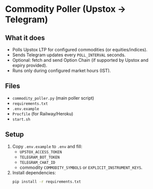 # Commodity Poller (Upstox -> Telegram)

## What it does
- Polls Upstox LTP for configured commodities (or equities/indices).
- Sends Telegram updates every `POLL_INTERVAL` seconds.
- Optional: fetch and send Option Chain (if supported by Upstox and expiry provided).
- Runs only during configured market hours (IST).

## Files
- `commodity_poller.py`  (main poller script)
- `requirements.txt`
- `.env.example`
- `Procfile` (for Railway/Heroku)
- `start.sh`

## Setup
1. Copy `.env.example` to `.env` and fill:
   - `UPSTOX_ACCESS_TOKEN`
   - `TELEGRAM_BOT_TOKEN`
   - `TELEGRAM_CHAT_ID`
   - commodity `COMMODITY_SYMBOLS` or `EXPLICIT_INSTRUMENT_KEYS`.
2. Install dependencies:
   ```bash
   pip install -r requirements.txt
